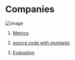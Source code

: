 # Companies

![image](https://raw.githubusercontent.com/test4cc/vamos2020/master/featureModel/companies.JPG)

1. [Metrics](https://github.com/test4cc/vamos2020/blob/master/metrics/companies.csv)
 
2. [source code with muntants](https://github.com/test4cc/vamos2020/tree/master/dataset_with_mutant/companies)

3. [Evaluation](https://github.com/test4cc/vamos2020/tree/master/workspace_IncLing/companies)

